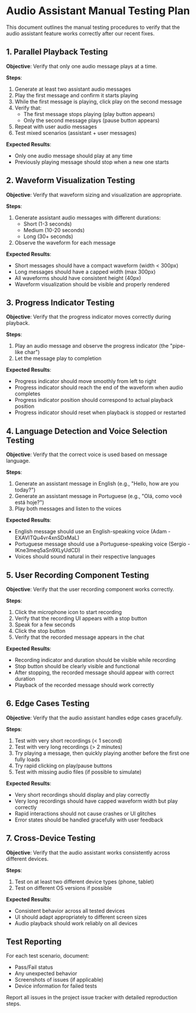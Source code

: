 # Audio Assistant Manual Testing Plan

This document outlines the manual testing procedures to verify that the audio assistant feature works correctly after our recent fixes.

## 1. Parallel Playback Testing

**Objective**: Verify that only one audio message plays at a time.

**Steps**:
1. Generate at least two assistant audio messages
2. Play the first message and confirm it starts playing
3. While the first message is playing, click play on the second message
4. Verify that:
   - The first message stops playing (play button appears)
   - Only the second message plays (pause button appears)
5. Repeat with user audio messages
6. Test mixed scenarios (assistant + user messages)

**Expected Results**:
- Only one audio message should play at any time
- Previously playing message should stop when a new one starts

## 2. Waveform Visualization Testing

**Objective**: Verify that waveform sizing and visualization are appropriate.

**Steps**:
1. Generate assistant audio messages with different durations:
   - Short (1-3 seconds)
   - Medium (10-20 seconds)
   - Long (30+ seconds)
2. Observe the waveform for each message

**Expected Results**:
- Short messages should have a compact waveform (width < 300px)
- Long messages should have a capped width (max 300px)
- All waveforms should have consistent height (40px)
- Waveform visualization should be visible and properly rendered

## 3. Progress Indicator Testing

**Objective**: Verify that the progress indicator moves correctly during playback.

**Steps**:
1. Play an audio message and observe the progress indicator (the "pipe-like char")
2. Let the message play to completion

**Expected Results**:
- Progress indicator should move smoothly from left to right
- Progress indicator should reach the end of the waveform when audio completes
- Progress indicator position should correspond to actual playback position
- Progress indicator should reset when playback is stopped or restarted

## 4. Language Detection and Voice Selection Testing

**Objective**: Verify that the correct voice is used based on message language.

**Steps**:
1. Generate an assistant message in English (e.g., "Hello, how are you today?")
2. Generate an assistant message in Portuguese (e.g., "Olá, como você está hoje?")
3. Play both messages and listen to the voices

**Expected Results**:
- English message should use an English-speaking voice (Adam - EXAVITQu4vr4xnSDxMaL)
- Portuguese message should use a Portuguese-speaking voice (Sergio - IKne3meq5aSn9XLyUdCD)
- Voices should sound natural in their respective languages

## 5. User Recording Component Testing

**Objective**: Verify that the user recording component works correctly.

**Steps**:
1. Click the microphone icon to start recording
2. Verify that the recording UI appears with a stop button
3. Speak for a few seconds
4. Click the stop button
5. Verify that the recorded message appears in the chat

**Expected Results**:
- Recording indicator and duration should be visible while recording
- Stop button should be clearly visible and functional
- After stopping, the recorded message should appear with correct duration
- Playback of the recorded message should work correctly

## 6. Edge Cases Testing

**Objective**: Verify that the audio assistant handles edge cases gracefully.

**Steps**:
1. Test with very short recordings (< 1 second)
2. Test with very long recordings (> 2 minutes)
3. Try playing a message, then quickly playing another before the first one fully loads
4. Try rapid clicking on play/pause buttons
5. Test with missing audio files (if possible to simulate)

**Expected Results**:
- Very short recordings should display and play correctly
- Very long recordings should have capped waveform width but play correctly
- Rapid interactions should not cause crashes or UI glitches
- Error states should be handled gracefully with user feedback

## 7. Cross-Device Testing

**Objective**: Verify that the audio assistant works consistently across different devices.

**Steps**:
1. Test on at least two different device types (phone, tablet)
2. Test on different OS versions if possible

**Expected Results**:
- Consistent behavior across all tested devices
- UI should adapt appropriately to different screen sizes
- Audio playback should work reliably on all devices

## Test Reporting

For each test scenario, document:
- Pass/Fail status
- Any unexpected behavior
- Screenshots of issues (if applicable)
- Device information for failed tests

Report all issues in the project issue tracker with detailed reproduction steps. 